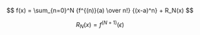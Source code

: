 $$
f(x) = \sum_{n=0}^N {f^{(n)}(a) \over n!} {(x-a)^n} + R_N(x)
$$

$$
R_N(x) = {f^{(N+1)}}(\epsilon)
$$